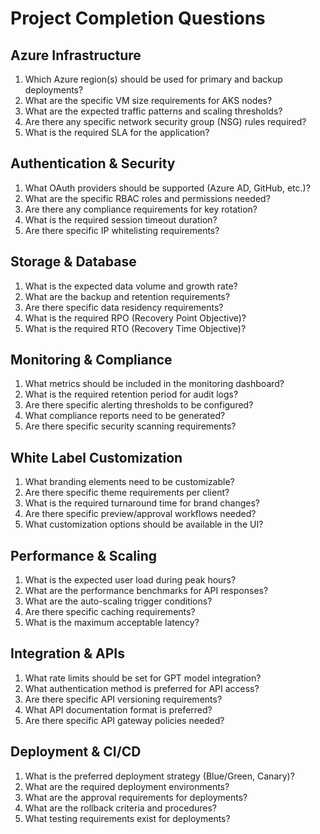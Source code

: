 # Project Completion Questions

## Azure Infrastructure
1. Which Azure region(s) should be used for primary and backup deployments?
2. What are the specific VM size requirements for AKS nodes?
3. What are the expected traffic patterns and scaling thresholds?
4. Are there any specific network security group (NSG) rules required?
5. What is the required SLA for the application?

## Authentication & Security
1. What OAuth providers should be supported (Azure AD, GitHub, etc.)?
2. What are the specific RBAC roles and permissions needed?
3. Are there any compliance requirements for key rotation?
4. What is the required session timeout duration?
5. Are there specific IP whitelisting requirements?

## Storage & Database
1. What is the expected data volume and growth rate?
2. What are the backup and retention requirements?
3. Are there specific data residency requirements?
4. What is the required RPO (Recovery Point Objective)?
5. What is the required RTO (Recovery Time Objective)?

## Monitoring & Compliance
1. What metrics should be included in the monitoring dashboard?
2. What is the required retention period for audit logs?
3. Are there specific alerting thresholds to be configured?
4. What compliance reports need to be generated?
5. Are there specific security scanning requirements?

## White Label Customization
1. What branding elements need to be customizable?
2. Are there specific theme requirements per client?
3. What is the required turnaround time for brand changes?
4. Are there specific preview/approval workflows needed?
5. What customization options should be available in the UI?

## Performance & Scaling
1. What is the expected user load during peak hours?
2. What are the performance benchmarks for API responses?
3. What are the auto-scaling trigger conditions?
4. Are there specific caching requirements?
5. What is the maximum acceptable latency?

## Integration & APIs
1. What rate limits should be set for GPT model integration?
2. What authentication method is preferred for API access?
3. Are there specific API versioning requirements?
4. What API documentation format is preferred?
5. Are there specific API gateway policies needed?

## Deployment & CI/CD
1. What is the preferred deployment strategy (Blue/Green, Canary)?
2. What are the required deployment environments?
3. What are the approval requirements for deployments?
4. What are the rollback criteria and procedures?
5. What testing requirements exist for deployments?
